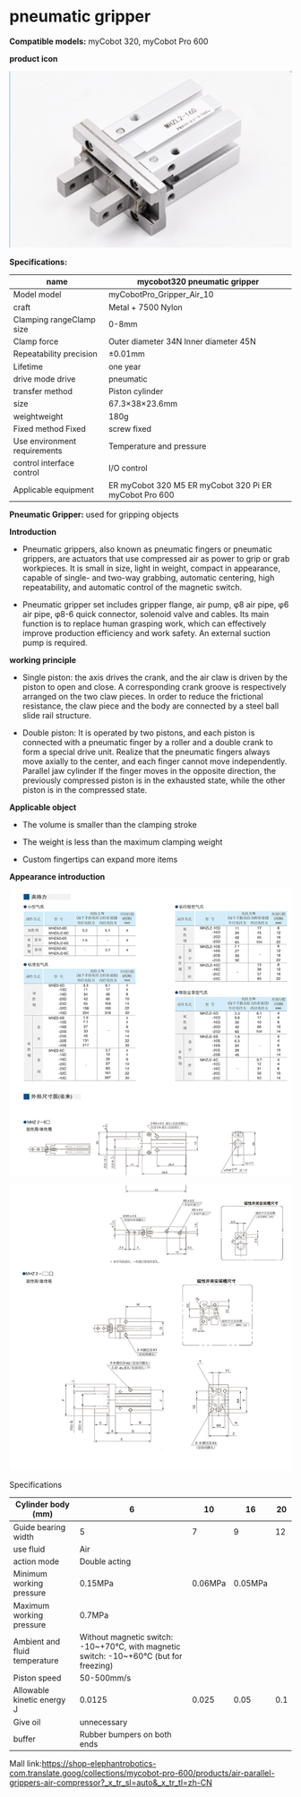 # **pneumatic gripper**

**Compatible models:** myCobot 320, myCobot Pro 600

**product icon**

![pi](../../../resourse/2-serialproduct/气动.png)

**Specifications:**

| **name**                     | **mycobot320 pneumatic gripper**                       |
| ---------------------------- | ------------------------------------------------------ |
| Model model                  | myCobotPro_Gripper_Air_10                              |
| craft                        | Metal + 7500 Nylon                                     |
| Clamping rangeClamp size     | 0-8mm                                                  |
| Clamp force                  | Outer diameter 34N Inner diameter 45N                  |
| Repeatability precision      | ±0.01mm                                                |
| Lifetime                     | one year                                               |
| drive mode drive             | pneumatic                                              |
| transfer method              | Piston cylinder                                        |
| size                         | 67.3×38×23.6mm                                         |
| weightweight                 | 180g                                                   |
| Fixed method Fixed           | screw fixed                                            |
| Use environment requirements | Temperature and pressure                               |
| control interface control    | I/O control                                            |
| Applicable equipment         | ER myCobot 320 M5 ER myCobot 320 Pi ER myCobot Pro 600 |

**Pneumatic Gripper:** used for gripping objects

**Introduction**

- Pneumatic grippers, also known as pneumatic fingers or pneumatic grippers, are actuators that use compressed air as power to grip or grab workpieces. It is small in size, light in weight, compact in appearance, capable of single- and two-way grabbing, automatic centering, high repeatability, and automatic control of the magnetic switch.

- Pneumatic gripper set includes gripper flange, air pump, φ8 air pipe, φ6 air pipe, φ8-6 quick connector, solenoid valve and cables. Its main function is to replace human grasping work, which can effectively improve production efficiency and work safety. An external suction pump is required.

**working principle**

- Single piston: the axis drives the crank, and the air claw is driven by the piston to open and close. A corresponding crank groove is respectively arranged on the two claw pieces. In order to reduce the frictional resistance, the claw piece and the body are connected by a steel ball slide rail structure.

- Double piston: It is operated by two pistons, and each piston is connected with a pneumatic finger by a roller and a double crank to form a special drive unit. Realize that the pneumatic fingers always move axially to the center, and each finger cannot move independently. Parallel jaw cylinder If the finger moves in the opposite direction, the previously compressed piston is in the exhausted state, while the other piston is in the compressed state.

**Applicable object**

- The volume is smaller than the clamping stroke

- The weight is less than the maximum clamping weight

- Custom fingertips can expand more items

**Appearance introduction**

![pi](../../../resourse/2-serialproduct/gripper_pa1.png)

![pi](../../../resourse/2-serialproduct/gripper_pa2.jpg)

Specifications



| **Cylinder body (mm)**        | **6**                                                        | **10**  | **16**  | **20** |
| ----------------------------- | ------------------------------------------------------------ | ------- | ------- | ------ |
| Guide bearing width           | 5                                                            | 7       | 9       | 12     |
| use fluid                     | Air                                                          |         |         |        |
| action mode                   | Double acting                                                |         |         |        |
| Minimum working pressure      | 0.15MPa                                                      | 0.06MPa | 0.05MPa |        |
| Maximum working pressure      | 0.7MPa                                                       |         |         |        |
| Ambient and fluid temperature | Without magnetic switch: -10~+70℃, with magnetic switch: -10~+60℃ (but for freezing) |         |         |        |
| Piston speed                  | 50-500mm/s                                                   |         |         |        |
| Allowable kinetic energy J    | 0.0125                                                       | 0.025   | 0.05    | 0.1    |
| Give oil                      | unnecessary                                                  |         |         |        |
| buffer                        | Rubber bumpers on both ends                                  |         |         |        |

Mall link:https://shop-elephantrobotics-com.translate.goog/collections/mycobot-pro-600/products/air-parallel-grippers-air-compressor?_x_tr_sl=auto&_x_tr_tl=zh-CN
